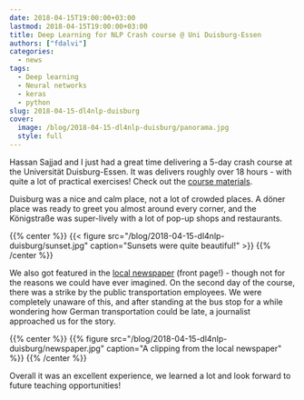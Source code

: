 ```yaml
---
date: 2018-04-15T19:00:00+03:00
lastmod: 2018-04-15T19:00:00+03:00
title: Deep Learning for NLP Crash course @ Uni Duisburg-Essen
authors: ["fdalvi"]
categories:
  - news
tags:
  - Deep learning
  - Neural networks
  - keras
  - python
slug: 2018-04-15-dl4nlp-duisburg
cover:
  image: /blog/2018-04-15-dl4nlp-duisburg/panorama.jpg
  style: full
---
```


Hassan Sajjad and I just had a great time delivering a 5-day crash course at the Universität Duisburg-Essen. It was delivers roughly over 18 hours - with quite a lot of practical exercises! Check out the [course materials](/teaching/2018-dl4nlp-duisburg).

Duisburg was a nice and calm place, not a lot of crowded places. A döner place was ready to greet you almost around every corner, and the Königstraße was super-lively with a lot of pop-up shops and restaurants.

{{% center %}}
  {{< figure src="/blog/2018-04-15-dl4nlp-duisburg/sunset.jpg" caption="Sunsets were quite beautiful!" >}}
{{% /center %}}

We also got featured in the [local newspaper](https://www.waz.de/staedte/duisburg/verdi-warnstreik-50-busse-aus-duisburg-zur-kundgebung-nach-koeln-id213971813.html) (front page!) - though not for the reasons we could have ever imagined. On the second day of the course, there was a strike by the public transportation employees. We were completely unaware of this, and after standing at the bus stop for a while wondering how German transportation could be late, a journalist approached us for the story. 

{{% center %}}
  {{% figure src="/blog/2018-04-15-dl4nlp-duisburg/newspaper.jpg" caption="A clipping from the local newspaper" %}}
{{% /center %}}

Overall it was an excellent experience, we learned a lot and look forward to future teaching opportunities!